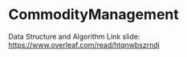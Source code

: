 # CommodityManagement
Data Structure and Algorithm
<space><space>
Link slide: https://www.overleaf.com/read/htqnwbszrndj
